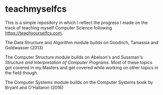 # teachmyselfcs
This is a simple repository in which I reflect the progress I made on the track of teaching myself Computer Science following https://teachyourselfcs.com. 

The Data Structure and Algorithm module builds on Goodrich, Tamassia and Goldwasser (2013)

The Computer Structure module builds on Abelson's and Sussman's _Structure and Interpretation of Computer Programs_. Most of these topics got covered in my Masters and get covered while working on other topics in the field though.

The Computer Systems module builds on the Computer Systems book by Bryant and O'Hallaron (2016)
